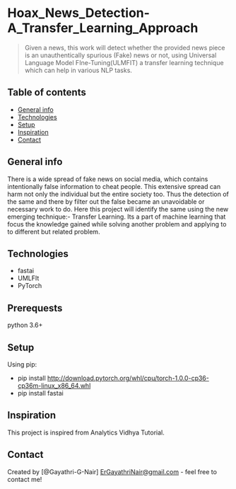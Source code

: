 # Hoax_News_Detection-A_Transfer_Learning_Approach
> Given a news, this work will detect whether the provided news piece is an unauthentically spurious (Fake) news or not, using Universal Language Model FIne-Tuning(ULMFIT) a transfer learning technique which can help in various NLP tasks.

## Table of contents
* [General info](#general-info)
* [Technologies](#technologies)
* [Setup](#setup)
* [Inspiration](#inspiration)
* [Contact](#contact)

## General info
There is a wide spread of fake news on social media, which contains intentionally false information to cheat people. This extensive spread can harm not only the individual but the entire society too. Thus the detection of the same and there by filter out the false became an unavoidable or necessary work to do. Here this project will identify the same using the new emerging technique:- Transfer Learning. Its a part of machine learning that focus the knowledge gained while solving another problem and applying to to different but related problem.

## Technologies
* fastai
* UMLFIt
* PyTorch

## Prerequests
python 3.6+

## Setup
Using pip: 
* pip install http://download.pytorch.org/whl/cpu/torch-1.0.0-cp36-cp36m-linux_x86_64.whl
* pip install fastai

## Inspiration
This project is inspired from Analytics Vidhya Tutorial. 

## Contact
Created by [@Gayathri-G-Nair] ErGayathriNair@gmail.com - feel free to contact me!
